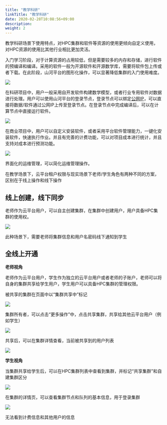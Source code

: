 ```yaml
---
title: "教学科研"
linkTitle: "教学科研"
date: 2020-02-28T10:08:56+09:00
description:
weight: 2
---
```



教学科研场景下使用特点，对HPC集群和软件等资源的使用更倾向自定义使用，对HPC资源的使用比其他行业相比更加灵活。

入门学习阶段，对于计算资源的占用较低，但是需要较多的内存和存储，进行软件的预编译和编译。采用的软件一般为开源软件和开源数学库，需要将软件包上传或者下载。在此阶段，山河平台的图形化操作，可以显著降低集群的入门使用难度。

![](../_images/hpc_job4.png)

在科研项目中，用户一般采用自开发软件构建数学模型，或者行业专用软件对数据进行处理。用户可以使用山河平台的登录节点，登录节点可以绑定[公网IP](../../manual/node/#节点管理)，可以直接将数据/软件通过公网IP上传至登录节点。在登录节点中完成编译后，可以在计算节点中直接运行软件。

![](../../manual/_images/hpc_node4.png)

在商业项目中，用户可以自定义安装软件，或者采用平台软件管理能力，一键化安装软件，快速执行作业。并且有完善的计费功能，可以对项目成本进行统计，并且支持对成本进行预测功能。

![](../_images/hpc_cluster7.png)

界面化的运维管理，可以简化运维管理操作。

在教学场景下，云平台租户权限与现实场景下老师/学生角色有两种不同的方案，区别在于线上操作和线下操作

## 线上创建，线下同步

老师作为云平台用户，可以自主创建集群，在集群中创建用户，用户具备HPC集群的使用权。

![](../_images/hpc_best1.png)

此种场景下，需要老师将集群信息和用户名密码线下通知到学生

## 全线上开通

**老师视角**

老师作为云平台用户，学生作为独立的云平台用户或者老师的子账户，老师可以将自身的集群共享给学生用户，学生用户可以具备HPC集群的管理权限。

被共享的集群在页面中以“集群共享中”标记

![](../_images/hpc_best5.png)

集群所有者，可以点击“更多操作”中，点击共享集群，共享给其他云平台用户（例如学生）

![](../_images/hpc_best2.png)

共享后，可以在集群详情查看，当前被共享到的用户列表

![](../_images/hpc_best3.png)


**学生视角**

当集群共享给学生后，可以在HPC集群列表中查看到集群，并标记“共享集群”和自建集群区分

![](../_images/hpc_best6.png)

在集群的详情页，可以查看集群节点和队列的基本信息，用于登录集群

![](../_images/hpc_best6.png)

无法看到计费信息和其他用户的信息

